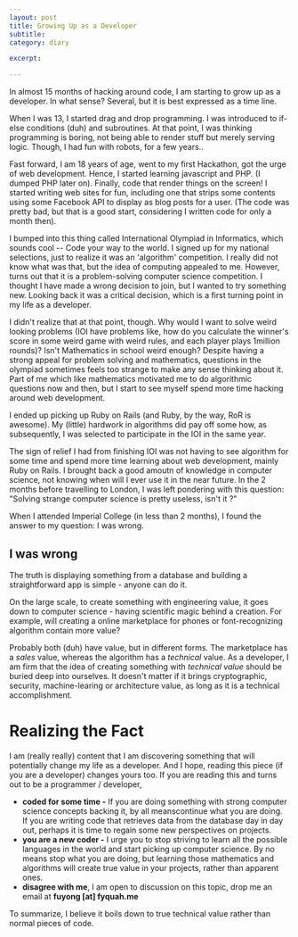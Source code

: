 ```yaml
---
layout: post
title: Growing Up as a Developer
subtitle: 
category: diary

excerpt: 

---
```


In almost 15 months of hacking around code, I am starting to grow up as a developer. In what sense? Several, but it is best expressed as a time line.

When I was 13, I started drag and drop programming. I was introduced to if-else conditions (duh) and subroutines. At that point, I was thinking programming is boring, not being able to render stuff but merely serving logic. Though, I had fun with robots, for a few years..

Fast forward, I am 18 years of age, went to my first Hackathon, got the urge of web development. Hence, I started learning javascript and PHP. (I dumped PHP later on). Finally, code that render things on the screen! I started writing web sites for fun, including one that strips some contents using some Facebook API to display as blog posts for a user. (The code was pretty bad, but that is a good start, considering I written code for only a month then).

I bumped into this thing called International Olympiad in Informatics, which sounds cool -- Code your way to the world. I signed up for my national selections, just to realize it was an 'algorithm' competition. I really did not know what was that, but the idea of computing appealed to me. However, turns out that it is a problem-solving computer science competition. I thought I have made a wrong decision to join, but I wanted to try something new. Looking back it was a critical decision, which is a first turning point in my life as a developer.

I didn't realize that at that point, though. Why would I want to solve weird looking problems (IOI have problems like, how do you calculate the winner's score in some weird game with weird rules, and each player plays 1million rounds)? Isn't Mathematics in school weird enough? Despite having a strong appeal for problem solving and mathematics, questions in the olympiad sometimes feels too strange to make any sense thinking about it. Part of me which like mathematics motivated me to do algorithmic questions now and then, but I start to see myself spend more time hacking around web development.

I ended up picking up Ruby on Rails (and Ruby, by the way, RoR is awesome). My (little) hardwork in algorithms did pay off some how, as subsequently, I was selected to participate in the IOI in the same year.

The sign of relief I had from finishing IOI was not having to see algorithm for some time and spend more time learning about web development, mainly Ruby on Rails. I brought back a good amoutn of knowledge in computer science, not knowing when will I ever use it in the near future. In the 2 months before travelling to London, I was left pondering with this question: "Solving strange computer science is pretty useless, isn't it ?"

When I attended Imperial College (in less than 2 months), I found the answer to my question: I was wrong.

## I was wrong

The truth is displaying something from a database and building a straightforward app is simple - anyone can do it.

On the large scale, to create something with engineering value, it goes down to computer science - having scientific magic behind a creation. For example, will creating a online marketplace for phones or font-recognizing algorithm contain more value?

Probably both (duh) have value, but in different forms. The marketplace has a *sales* value, whereas the algorithm has a *technical* value. As a developer, I am firm that the idea of creating something with *technical value* should be buried deep into ourselves. It doesn't matter if it brings cryptographic, security, machine-learing or architecture value, as long as it is a technical accomplishment.

# Realizing the Fact

I am (really really) content that I am discovering something that will potentially change my life as a developer. And I hope, reading this piece (if you are a developer) changes yours too. If you are reading this and turns out to be a programmer / developer, 

* **coded for some time -** If you are doing something with strong computer science concepts backing it, by all meanscontinue what you are doing. If you are writing code that retrieves data from the database day in day out, perhaps it is time to regain some new perspectives on projects.
* **you are a new coder -** I urge you to stop striving to learn all the possible languages in the world and start picking up computer science. By no means stop what you are doing, but learning those mathematics and algorithms will create true value in your projects, rather than apparent ones.
* **disagree with me**, I am open to discussion on this topic, drop me an email at **fuyong [at] fyquah.me**

To summarize, I believe it boils down to true technical value rather than normal pieces of code.
